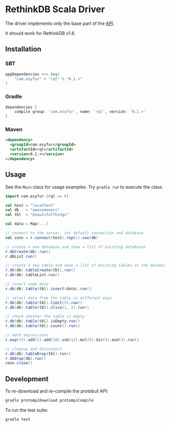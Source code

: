 # RethinkDB Scala Driver

The driver implements only the base part of the [API](http://rethinkdb.com/api/).

It should work for RethinkDB v1.8.

## Installation

### SBT

```scala
appDependencies ++= Seq(
    "com.esyfur" % "rql" % "0.1.+"
)
```

### Gradle

```groovy
dependencies {
    compile group: 'com.esyfur', name: 'rql', version: '0.1.+'
}
```

### Maven

```xml
<dependency>
  <groupId>com.esyfur</groupId>
  <artifactId>rql</artifactId>
  <version>0.1.+</version>
</dependency>
```


## Usage

See the `Main` class for usage examples.
Try `gradle run` to execute the class.

```scala
import com.esyfur.{rql => r}

val host = "localhost"
val db   = "awesomeness"
val tbl  = "beautifulThings"

val data = Map(...)

// connect to the server, set default connection and database
val conn = r.connect(host).repl().use(db)

// create a new database and show a list of existing databases
r.dbCreate(db).run()
r.dbList.run()

// create a new table and show a list of existing tables in the database
r.db(db).tableCreate(tbl).run()
r.db(db).tableList.run()

// insert some data
r.db(db).table(tbl).insert(data).run()

// select data from the table in different ways
r.db(db).table(tbl).limit(5).run()
r.db(db).table(tbl).slice(1, 2).run()

// check whether the table is empty
r.db(db).table(tbl).isEmpty.run()
r.db(db).table(tbl).count().run()

// math expressions
r.expr(5).add(2).add(10).sub(12).mul(6).div(3).mod(3).run()

// cleanup and disconnect
r.db(db).tableDrop(tbl).run()
r.dbDrop(db).run()
conn.close()
```

## Development

To re-download and re-compile the protobuf API:
```bash
gradle protoApiDownload protoApiCompile
```

To run the test suite:
```bash
gradle test
```
